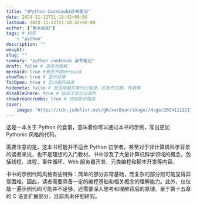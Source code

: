 ```yaml
---
title: "《Python Cookbook》读书笔记"
date: 2024-11-12T21:18:42+08:00
lastmod: 2024-11-12T21:18:42+08:00
author: ["熊大如如"]
tags: # 标签
    - "python"
description: ""
weight:
slug: ""
summary: "python cookbook 读书笔记"
draft: false # 是否为草稿
mermaid: true #是否开启mermaid
showToc: true # 显示目录
TocOpen: true # 自动展开目录
hidemeta: false # 是否隐藏文章的元信息，如发布日期、作者等
disableShare: true # 底部不显示分享栏
showbreadcrumbs: true # 顶部显示路径
cover:
    image: "https://cdn.jsdelivr.net/gh/xxrBear/image//Hugo/202411122117218.jpg"  # 文章的图片
---
```


这是一本关于 Python 的食谱，意味着你可以通过本书的示例，写出更加 Pythonic 风格的代码。

需要注意的是，这本书可能并不适合 Python 初学者，甚至对于非计算机科学背景的读者来说，也不是理想的入门教材。书中涉及了大量计算机科学领域的概念，包括线程、进程、事件循环、Web 服务器开发、元类编程和脚本开发等内容。

书中的示例代码风格有些特殊：简单的部分非常基础，而复杂的部分则可能显得异常困难。因此，读者需要具备一定的编程基础和相关概念的理解能力。此外，仅仅敲一遍示例代码可能并不足够，还需要深入思考和理解背后的原理。至于第十五章的 C 语言扩展部分，目前尚未仔细研究。